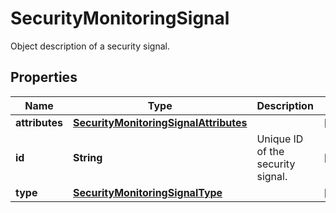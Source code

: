 

# SecurityMonitoringSignal

Object description of a security signal.
## Properties

Name | Type | Description | Notes
------------ | ------------- | ------------- | -------------
**attributes** | [**SecurityMonitoringSignalAttributes**](SecurityMonitoringSignalAttributes.md) |  |  [optional]
**id** | **String** | Unique ID of the security signal. |  [optional]
**type** | [**SecurityMonitoringSignalType**](SecurityMonitoringSignalType.md) |  |  [optional]



